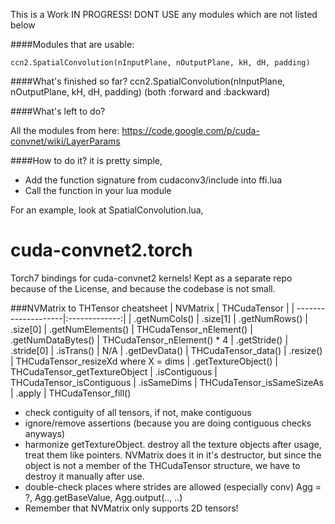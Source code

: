 This is a Work IN PROGRESS! 
DONT USE any modules which are not listed below

####Modules that are usable:
```
ccn2.SpatialConvolution(nInputPlane, nOutputPlane, kH, dH, padding)
```

####What's finished so far?
ccn2.SpatialConvolution(nInputPlane, nOutputPlane, kH, dH, padding) (both :forward and :backward)


####What's left to do?

All the modules from here: https://code.google.com/p/cuda-convnet/wiki/LayerParams

####How to do it?
it is pretty simple, 
* Add the function signature from cudaconv3/include into ffi.lua
* Call the function in your lua module

For an example, look at SpatialConvolution.lua, 


cuda-convnet2.torch
===================

Torch7 bindings for cuda-convnet2 kernels!
Kept as a separate repo because of the License, and because the codebase is not small.


###NVMatrix to THTensor cheatsheet
| NVMatrix            | THCudaTensor |
| --------------------|:-------------:|
| .getNumCols()       | .size[1]
| .getNumRows()       | .size[0]
| .getNumElements()   | THCudaTensor_nElement()
| .getNumDataBytes()  | THCudaTensor_nElement() * 4
| .getStride()        | .stride[0] 
| .isTrans()          | N/A
| .getDevData()       | THCudaTensor_data()
| .resize()           | THCudaTensor_resizeXd where X = dims
| .getTextureObject() | THCudaTensor_getTextureObject
| .isContiguous       | THCudaTensor_isContiguous
| .isSameDims         | THCudaTensor_isSameSizeAs
| .apply              | THCudaTensor_fill()

* check contiguity of all tensors, if not, make contiguous
* ignore/remove assertions (because you are doing contiguous checks anyways)
* harmonize getTextureObject. destroy all the texture objects after usage, treat them like pointers. NVMatrix does it in it's destructor, but since the object is not a member of the THCudaTensor structure, we have to destroy it manually after use.
* double-check places where strides are allowed (especially conv)
Agg = ?, Agg.getBaseValue, Agg.output(.., ..)
* Remember that NVMatrix only supports 2D tensors!
